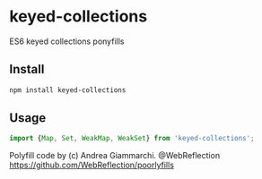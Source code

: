 # keyed-collections

ES6 keyed collections ponyfills

## Install

```sh
npm install keyed-collections
```

## Usage

```js
import {Map, Set, WeakMap, WeakSet} from 'keyed-collections';
```

Polyfill code by (c) Andrea Giammarchi. @WebReflection
https://github.com/WebReflection/poorlyfills
